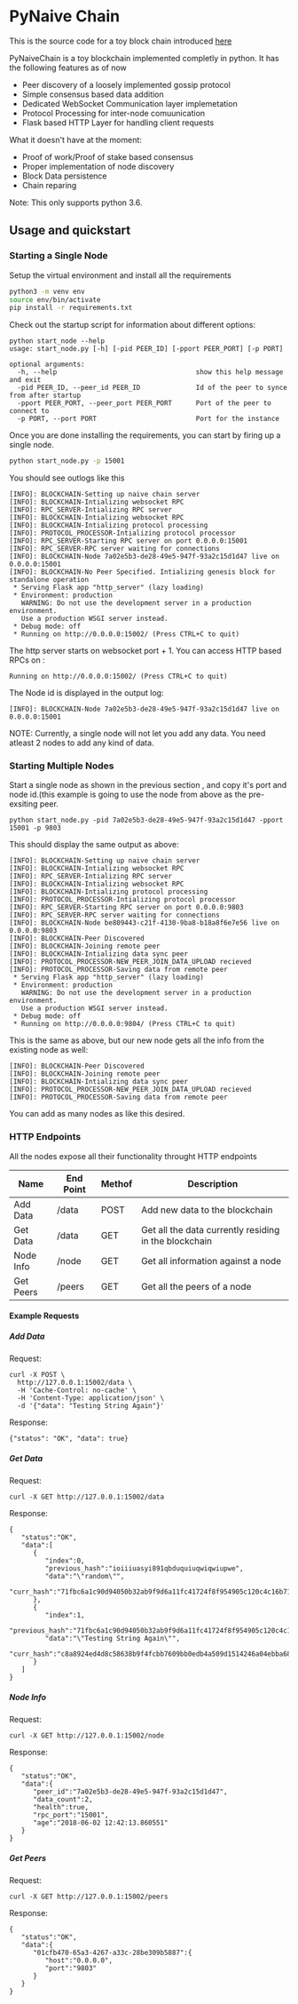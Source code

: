 # PyNaive Chain
This is the source code for a toy block chain introduced [here](technokeeda.com/uncategorized/writing-a-toy-blockchain-python/)

PyNaiveChain is a toy blockchain implemented completly in python. It has the following features as of now
   - Peer discovery of a loosely implemented gossip protocol
   - Simple consensus based data addition
   - Dedicated WebSocket Communication layer implemetation
   - Protocol Processing for inter-node comuunication
   - Flask based HTTP Layer for handling client requests

What it doesn't have at the moment:
   - Proof of work/Proof of stake based consensus
   - Proper implementation of node discovery
   - Block Data persistence
   - Chain reparing

Note: This only supports python 3.6.

## Usage and quickstart

### Starting a Single Node
Setup the virtual environment and install all the requirements
```sh
python3 -m venv env
source env/bin/activate
pip install -r requirements.txt
```

Check out the startup script for information about different options:
```
python start_node --help
usage: start_node.py [-h] [-pid PEER_ID] [-pport PEER_PORT] [-p PORT]

optional arguments:
  -h, --help                                   show this help message and exit
  -pid PEER_ID, --peer_id PEER_ID              Id of the peer to synce from after startup
  -pport PEER_PORT, --peer_port PEER_PORT      Port of the peer to connect to
  -p PORT, --port PORT                         Port for the instance
```

Once you are done installing the requirements, you can start by firing up a single node.
```sh
python start_node.py -p 15001
```

You should see outlogs like this
```
[INFO]: BLOCKCHAIN-Setting up naive chain server
[INFO]: BLOCKCHAIN-Intializing websocket RPC
[INFO]: RPC_SERVER-Intializing RPC server
[INFO]: BLOCKCHAIN-Intializing websocket RPC
[INFO]: BLOCKCHAIN-Intializing protocol processing
[INFO]: PROTOCOL_PROCESSOR-Intializing protocol processor
[INFO]: RPC_SERVER-Starting RPC server on port 0.0.0.0:15001
[INFO]: RPC_SERVER-RPC server waiting for connections
[INFO]: BLOCKCHAIN-Node 7a02e5b3-de28-49e5-947f-93a2c15d1d47 live on 0.0.0.0:15001
[INFO]: BLOCKCHAIN-No Peer Specified. Intializing genesis block for standalone operation
 * Serving Flask app "http_server" (lazy loading)
 * Environment: production
   WARNING: Do not use the development server in a production environment.
   Use a production WSGI server instead.
 * Debug mode: off
 * Running on http://0.0.0.0:15002/ (Press CTRL+C to quit)
```
The http server starts on websocket port + 1. You can access HTTP based RPCs on :
```
Running on http://0.0.0.0:15002/ (Press CTRL+C to quit)
```

 The Node id is displayed in the output log:
 ```
 [INFO]: BLOCKCHAIN-Node 7a02e5b3-de28-49e5-947f-93a2c15d1d47 live on 0.0.0.0:15001
 ```

NOTE: Currently, a single node will not let you add any data. You need atleast 2 nodes to add any kind of data.

 ### Starting Multiple Nodes

Start a single node as shown in the previous section , and copy it's port and node id.(this example is going to use the node from above as the pre-exsiting peer.
```
python start_node.py -pid 7a02e5b3-de28-49e5-947f-93a2c15d1d47 -pport 15001 -p 9803
```

This should display the same output as above:
```
[INFO]: BLOCKCHAIN-Setting up naive chain server
[INFO]: BLOCKCHAIN-Intializing websocket RPC
[INFO]: RPC_SERVER-Intializing RPC server
[INFO]: BLOCKCHAIN-Intializing websocket RPC
[INFO]: BLOCKCHAIN-Intializing protocol processing
[INFO]: PROTOCOL_PROCESSOR-Intializing protocol processor
[INFO]: RPC_SERVER-Starting RPC server on port 0.0.0.0:9803
[INFO]: RPC_SERVER-RPC server waiting for connections
[INFO]: BLOCKCHAIN-Node be809443-c21f-4130-9ba8-b18a8f6e7e56 live on 0.0.0.0:9803
[INFO]: BLOCKCHAIN-Peer Discovered
[INFO]: BLOCKCHAIN-Joining remote peer
[INFO]: BLOCKCHAIN-Intializing data sync peer
[INFO]: PROTOCOL_PROCESSOR-NEW_PEER_JOIN_DATA_UPLOAD recieved
[INFO]: PROTOCOL_PROCESSOR-Saving data from remote peer
 * Serving Flask app "http_server" (lazy loading)
 * Environment: production
   WARNING: Do not use the development server in a production environment.
   Use a production WSGI server instead.
 * Debug mode: off
 * Running on http://0.0.0.0:9804/ (Press CTRL+C to quit)
```

This is the same as above, but our new node gets all the info from the existing node as well:
```
[INFO]: BLOCKCHAIN-Peer Discovered
[INFO]: BLOCKCHAIN-Joining remote peer
[INFO]: BLOCKCHAIN-Intializing data sync peer
[INFO]: PROTOCOL_PROCESSOR-NEW_PEER_JOIN_DATA_UPLOAD recieved
[INFO]: PROTOCOL_PROCESSOR-Saving data from remote peer
```

You can add as many nodes as like this desired.
### HTTP Endpoints
All the nodes expose all their functionality throught HTTP endpoints

Name | End Point| Methof | Description |
| ------ | ------ | ------ |------ |
Add Data | /data | POST | Add new data to the blockchain |
Get Data | /data | GET | Get all the data currently residing in the blockchain |
Node Info| /node | GET | Get all information against a node |
Get Peers| /peers | GET | Get all the peers of a node |

#### Example Requests

##### Add Data

Request:
```
curl -X POST \
  http://127.0.0.1:15002/data \
  -H 'Cache-Control: no-cache' \
  -H 'Content-Type: application/json' \
  -d '{"data": "Testing String Again"}'
```
Response:
```
{"status": "OK", "data": true}
```

##### Get Data

Request:
```
curl -X GET http://127.0.0.1:15002/data
```
Response:
```
{
   "status":"OK",
   "data":[
      {
         "index":0,
         "previous_hash":"ioiiiuasyi891qbduquiuqwiqwiupwe",
         "data":"\"random\"",
         "curr_hash":"71fbc6a1c90d94050b32ab9f9d6a11fc41724f8f954905c120c4c16b71f1f80f"
      },
      {
         "index":1,
         "previous_hash":"71fbc6a1c90d94050b32ab9f9d6a11fc41724f8f954905c120c4c16b71f1f80f",
         "data":"\"Testing String Again\"",
         "curr_hash":"c8a8924ed4d8c58638b9f4fcbb7609bb0edb4a509d1514246a04ebba680d5a1f"
      }
   ]
}
```

##### Node Info
Request:
```
curl -X GET http://127.0.0.1:15002/node
```

Response:
```
{
   "status":"OK",
   "data":{
      "peer_id":"7a02e5b3-de28-49e5-947f-93a2c15d1d47",
      "data_count":2,
      "health":true,
      "rpc_port":"15001",
      "age":"2018-06-02 12:42:13.860551"
   }
}
```

##### Get Peers
Request:
```
curl -X GET http://127.0.0.1:15002/peers
```

Response:
```
{
   "status":"OK",
   "data":{
      "01cfb470-65a3-4267-a33c-28be309b5887":{
         "host":"0.0.0.0",
         "port":"9803"
      }
   }
}
```
